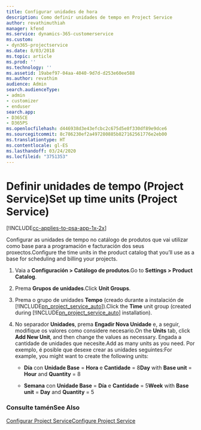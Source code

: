 ```yaml
---
title: Configurar unidades de hora
description: Como definir unidades de tempo en Project Service
author: revathimuthiah
manager: kfend
ms.service: dynamics-365-customerservice
ms.custom:
- dyn365-projectservice
ms.date: 8/03/2018
ms.topic: article
ms.prod: ''
ms.technology: ''
ms.assetid: 19abef97-04aa-4040-9d7d-d253e60ee588
ms.author: revathim
audience: Admin
search.audienceType:
- admin
- customizer
- enduser
search.app:
- D365CE
- D365PS
ms.openlocfilehash: d446938d3e43efcbc2c675d5e8f330df89e9dce6
ms.sourcegitcommit: 8c786230ef2a497280885b827162561776e2eb00
ms.translationtype: HT
ms.contentlocale: gl-ES
ms.lasthandoff: 03/24/2020
ms.locfileid: "3751353"
---
```

# <a name="set-up-time-units-project-service"></a><span data-ttu-id="c6efd-103">Definir unidades de tempo (Project Service)</span><span class="sxs-lookup"><span data-stu-id="c6efd-103">Set up time units (Project Service)</span></span>

[!INCLUDE[cc-applies-to-psa-app-1x-2x](../includes/cc-applies-to-psa-app-1x-2x.md)]

<span data-ttu-id="c6efd-104">Configurar as unidades de tempo no catálogo de produtos que vai utilizar como base para a programación e facturación dos seus proxectos.</span><span class="sxs-lookup"><span data-stu-id="c6efd-104">Configure the time units in the product catalog that you’ll use as a base for scheduling and billing your projects.</span></span>  
  
1. <span data-ttu-id="c6efd-105">Vaia a **Configuración > Catálogo de produtos**.</span><span class="sxs-lookup"><span data-stu-id="c6efd-105">Go to **Settings > Product Catalog**.</span></span>  
  
2. <span data-ttu-id="c6efd-106">Prema **Grupos de unidades**.</span><span class="sxs-lookup"><span data-stu-id="c6efd-106">Click **Unit Groups**.</span></span>  
  
3. <span data-ttu-id="c6efd-107">Prema o grupo de unidades **Tempo** (creado durante a instalación de [!INCLUDE[pn_project_service_auto](../includes/pn-project-service-auto.md)]).</span><span class="sxs-lookup"><span data-stu-id="c6efd-107">Click the **Time** unit group (created during [!INCLUDE[pn_project_service_auto](../includes/pn-project-service-auto.md)] installation).</span></span>  
  
4. <span data-ttu-id="c6efd-108">No separador **Unidades**, prema **Engadir Nova Unidade** e, a seguir, modifique os valores como considere necesario.</span><span class="sxs-lookup"><span data-stu-id="c6efd-108">On the **Units** tab, click **Add New Unit**, and then change the values as necessary.</span></span> <span data-ttu-id="c6efd-109">Engada a cantidade de unidades que necesite.</span><span class="sxs-lookup"><span data-stu-id="c6efd-109">Add as many units as you need.</span></span> <span data-ttu-id="c6efd-110">Por exemplo, é posible que desexe crear as unidades seguintes:</span><span class="sxs-lookup"><span data-stu-id="c6efd-110">For example, you might want to create the following units:</span></span>  
  
   - <span data-ttu-id="c6efd-111">**Día** con **Unidade Base** = **Hora** e **Cantidade** = 8</span><span class="sxs-lookup"><span data-stu-id="c6efd-111">**Day** with **Base unit** = **Hour** and **Quantity** = 8</span></span>  
  
   - <span data-ttu-id="c6efd-112">**Semana** con **Unidade Base** = **Día** e **Cantidade** = 5</span><span class="sxs-lookup"><span data-stu-id="c6efd-112">**Week** with **Base unit** = **Day** and **Quantity** = 5</span></span>  
  
### <a name="see-also"></a><span data-ttu-id="c6efd-113">Consulte tamén</span><span class="sxs-lookup"><span data-stu-id="c6efd-113">See Also</span></span>  
 [<span data-ttu-id="c6efd-114">Configurar Project Service</span><span class="sxs-lookup"><span data-stu-id="c6efd-114">Configure Project Service</span></span>](../project-service/configure.md)

